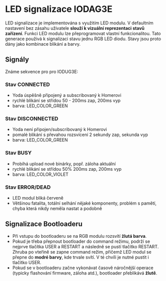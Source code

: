# LED signalizace IODAG3E 

LED signalizace je implementována s využitím LED modulu. V defaultním nastavení bez zásahu uživatele **slouží k vizuální reprezentaci stavů zařízení**. Funkci LED modulu lze přeprogramovat vlastní funkcionalitou. Tato generace použivá k signalizaci stavu jednu RGB LED diodu. Stavy jsou proto dány jako kombinace blikání a barvy.

## Signály

Známe sekvence pro pro IODUG3E:

### Stav CONNECTED

* Yoda úspěšně připojený a subscribovaný k Homerovi
* rychlé blikání se střídou 50 - 200ms zap, 200ms vyp
* barva: LED_COLOR_GREEN

### Stav DISCONNECTED

* Yoda není připojen/subscribovaný k Homerovi
* pomalé blikání s převahou rozsvícení 2 sekundy zap, sekunda vyp
* barva: LED_COLOR_GREEN

### Stav BUSY
* Probíhá upload nové binárky, popř. záloha aktuální
* rychlé blikání se střídou 50% 200ms zap, 200ms vyp
* barva: LED_COLOR_VIOLET

### Stav ERROR/DEAD
- LED modul bliká červeně
- Většinou fatalita, totální selhání nějaké komponenty, problém s pamětí, chyba která nikdy neměla nastat a podobně

## Signalizace Bootloaderu

* Při vstupu do bootloaderu se na RGB modulu rozsvítí **žlutá barva**.
* Pokud je třeba přepnout bootloader do command režimu, podrží se nejprve tlačítka USER a RESTART a následně se pustí tlačítko RESTART. Zhruba po vteřině se zapne command režim, přičemž LED modul se přepne do **modré barvy**, kde trvale svítí. V té chvíli je nutné pustit i tlačítko USER.
* Pokud se v bootloaderu začne vykonávat časově náročnější operace (typicky flashování firmware, záloha atd.), bootloader přeblikává **žlutě**.

